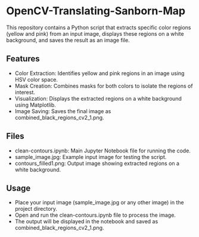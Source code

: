 # OpenCV-Translating-Sanborn-Map
This repository contains a Python script that extracts specific color regions (yellow and pink) from an input image, displays these regions on a white background, and saves the result as an image file.
## Features
- Color Extraction: Identifies yellow and pink regions in an image using HSV color space.
- Mask Creation: Combines masks for both colors to isolate the regions of interest.
- Visualization: Displays the extracted regions on a white background using Matplotlib.
- Image Saving: Saves the final image as combined_black_regions_cv2_1.png.
## Files
- clean-contours.ipynb: Main Jupyter Notebook file for running the code.
- sample_image.jpg: Example input image for testing the script.
- contours_filled1.png: Output image showing extracted regions on a white background.
## Usage
- Place your input image (sample_image.jpg or any other image) in the project directory.
- Open and run the clean-contours.ipynb file to process the image.
- The output will be displayed in the notebook and saved as combined_black_regions_cv2_1.png.
